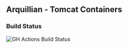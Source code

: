 ## Arquillian - Tomcat Containers

### Build Status

![GH Actions Build Status](https://github.com/arquillian/arquillian-container-tomcat/actions/workflows/ci-actions.yml/badge.svg)

